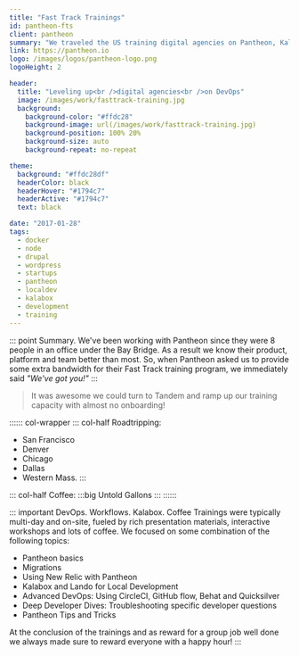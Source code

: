 ```yaml
---
title: "Fast Track Trainings"
id: pantheon-fts
client: pantheon
summary: "We traveled the US training digital agencies on Pantheon, Kalabox and good DevOps as part of Pantheon's Fast Track program."
link: https://pantheon.io
logo: /images/logos/pantheon-logo.png
logoHeight: 2

header:
  title: "Leveling up<br />digital agencies<br />on DevOps"
  image: /images/work/fasttrack-training.jpg
  background:
    background-color: "#ffdc28"
    background-image: url(/images/work/fasttrack-training.jpg)
    background-position: 100% 20%
    background-size: auto
    background-repeat: no-repeat

theme:
  background: "#ffdc28df"
  headerColor: black
  headerHover: "#1794c7"
  headerActive: "#1794c7"
  text: black

date: "2017-01-28"
tags:
  - docker
  - node
  - drupal
  - wordpress
  - startups
  - pantheon
  - localdev
  - kalabox
  - development
  - training
---
```


::: point Summary.
We've been working with Pantheon since they were 8 people in an office under the Bay Bridge. As a result we know their product, platform and team better than most. So, when Pantheon asked us to provide some extra bandwidth for their Fast Track training program, we immediately said *"We've got you!"*
:::

> It was awesome we could turn to Tandem and ramp up our training capacity with almost no onboarding!

:::::: col-wrapper
::: col-half Roadtripping:
* San Francisco
* Denver
* Chicago
* Dallas
* Western Mass.
:::

::: col-half Coffee:
:::big
Untold Gallons
:::
::::::

::: important DevOps. Workflows. Kalabox. Coffee
Trainings were typically multi-day and on-site, fueled by rich presentation materials, interactive workshops and lots of coffee. We focused on some combination of the following topics:

* Pantheon basics
* Migrations
* Using New Relic with Pantheon
* Kalabox and Lando for Local Development
* Advanced DevOps: Using CircleCI, GitHub flow, Behat and Quicksilver
* Deep Developer Dives: Troubleshooting specific developer questions
* Pantheon Tips and Tricks

At the conclusion of the trainings and as reward for a group job well done we always made sure to reward everyone with a happy hour!
:::
